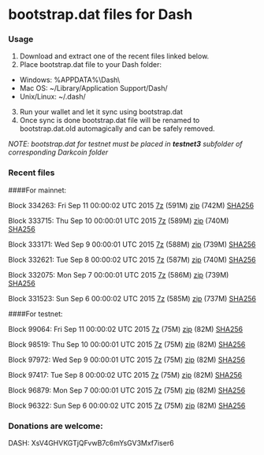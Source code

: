 # bootstrap.dat files for Dash

### Usage

1. Download and extract one of the recent files linked below.
2. Place bootstrap.dat file to your Dash folder:
 - Windows: %APPDATA%\Dash\
 - Mac OS: ~/Library/Application Support/Dash/
 - Unix/Linux: ~/.dash/
3. Run your wallet and let it sync using bootstrap.dat
4. Once sync is done bootstrap.dat file will be renamed to bootstrap.dat.old automagically and can be safely removed.

_NOTE: bootstrap.dat for testnet must be placed in **testnet3** subfolder of corresponding Darkcoin folder_

### Recent files

####For mainnet:

Block 334263: Fri Sep 11 00:00:02 UTC 2015 [7z]() (591M) [zip]() (742M) [SHA256]()

Block 333715: Thu Sep 10 00:00:01 UTC 2015 [7z](https://transfer.sh/3gAQA/bootstrap.dat.20150910.7z) (589M) [zip](https://transfer.sh/9d9UE/bootstrap.dat.20150910.zip) (740M) [SHA256](https://transfer.sh/KJUFw/sha256.txt)

Block 333171: Wed Sep  9 00:00:01 UTC 2015 [7z](https://transfer.sh/zAaUf/bootstrap.dat.20150909.7z) (588M) [zip](https://transfer.sh/zoyB3/bootstrap.dat.20150909.zip) (739M) [SHA256](https://transfer.sh/EMakF/sha256.txt)

Block 332621: Tue Sep  8 00:00:02 UTC 2015 [7z](https://transfer.sh/44Q0Z/bootstrap.dat.20150908.7z) (587M) [zip](https://transfer.sh/10hbD0/bootstrap.dat.20150908.zip) (740M) [SHA256](https://transfer.sh/1cvsMv/sha256.txt)

Block 332075: Mon Sep  7 00:00:01 UTC 2015 [7z](https://transfer.sh/1g6INX/bootstrap.dat.20150907.7z) (586M) [zip](https://transfer.sh/HPSar/bootstrap.dat.20150907.zip) (739M) [SHA256](https://transfer.sh/1aQYUa/sha256.txt)

Block 331523: Sun Sep  6 00:00:02 UTC 2015 [7z](https://transfer.sh/KwM1r/bootstrap.dat.20150906.7z) (585M) [zip](https://transfer.sh/DOsHU/bootstrap.dat.20150906.zip) (737M) [SHA256](https://transfer.sh/cbRjr/sha256.txt)

####For testnet:

Block 99064: Fri Sep 11 00:00:02 UTC 2015 [7z]() (75M) [zip]() (82M) [SHA256]()

Block 98519: Thu Sep 10 00:00:01 UTC 2015 [7z](https://transfer.sh/fI1eD/bootstrap.dat.20150910.7z) (75M) [zip](https://transfer.sh/bvIOM/bootstrap.dat.20150910.zip) (82M) [SHA256](https://transfer.sh/1caZsG/sha256.txt)

Block 97972: Wed Sep  9 00:00:01 UTC 2015 [7z](https://transfer.sh/eD9v3/bootstrap.dat.20150909.7z) (75M) [zip](https://transfer.sh/PkiDA/bootstrap.dat.20150909.zip) (82M) [SHA256](https://transfer.sh/U0rNA/sha256.txt)

Block 97417: Tue Sep  8 00:00:02 UTC 2015 [7z](https://transfer.sh/1ewmlj/bootstrap.dat.20150908.7z) (75M) [zip](https://transfer.sh/18sQr5/bootstrap.dat.20150908.zip) (82M) [SHA256](https://transfer.sh/r4nTi/sha256.txt)

Block 96879: Mon Sep  7 00:00:01 UTC 2015 [7z](https://transfer.sh/LUca6/bootstrap.dat.20150907.7z) (75M) [zip](https://transfer.sh/1cgy1z/bootstrap.dat.20150907.zip) (82M) [SHA256](https://transfer.sh/1h8AGU/sha256.txt)

Block 96322: Sun Sep  6 00:00:02 UTC 2015 [7z](https://transfer.sh/f6BZ8/bootstrap.dat.20150906.7z) (75M) [zip](https://transfer.sh/wss27/bootstrap.dat.20150906.zip) (82M) [SHA256](https://transfer.sh/1dpfUc/sha256.txt)

### Donations are welcome:

DASH: XsV4GHVKGTjQFvwB7c6mYsGV3Mxf7iser6
